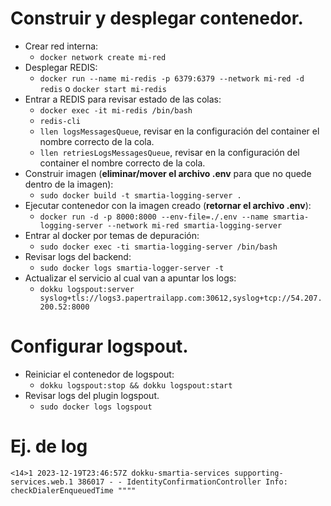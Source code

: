 # Construir y desplegar contenedor.
- Crear red interna:
  - `docker network create mi-red`
- Desplegar REDIS:
  - `docker run --name mi-redis -p 6379:6379 --network mi-red -d redis` o `docker start mi-redis`
- Entrar a REDIS para revisar estado de las colas:
  - `docker exec -it mi-redis /bin/bash`
  - `redis-cli`
  - `llen logsMessagesQueue`, revisar en la configuración del container el nombre correcto de la cola. 
  - `llen retriesLogsMessagesQueue`, revisar en la configuración del container el nombre correcto de la cola.
- Construir imagen (**eliminar/mover el archivo .env** para que no quede dentro de la imagen): 
  - `sudo docker build -t smartia-logging-server .`
- Ejecutar contenedor con la imagen creado (**retornar el archivo .env**): 
  - `docker run -d -p 8000:8000 --env-file=./.env --name smartia-logging-server --network mi-red smartia-logging-server`
- Entrar al docker por temas de depuración:
  - `sudo docker exec -ti smartia-logging-server /bin/bash`
- Revisar logs del backend:
  - `sudo docker logs smartia-logger-server -t`
- Actualizar el servicio al cual van a apuntar los logs:
  - `dokku logspout:server syslog+tls://logs3.papertrailapp.com:30612,syslog+tcp://54.207.200.52:8000`
  
# Configurar logspout.
- Reiniciar el contenedor de logspout:
  - `dokku logspout:stop && dokku logspout:start`
- Revisar logs del plugin logspout.
  - `sudo docker logs logspout`

# Ej. de log
````
<14>1 2023-12-19T23:46:57Z dokku-smartia-services supporting-services.web.1 386017 - - IdentityConfirmationController Info: checkDialerEnqueuedTime """"
````
